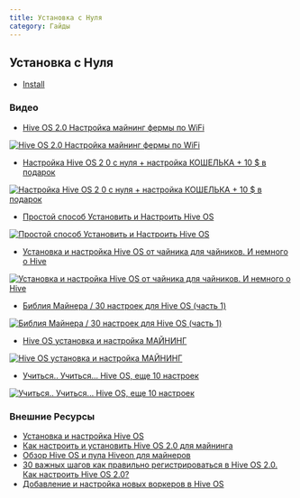 ```yaml
---
title: Установка с Нуля
category: Гайды
---
```


## Установка с Нуля
- <a href="https://hiveos.farm/install/">Install</a>

### Видео

- <a href="https://www.youtube.com/watch?v=pPtRIOPHC18">Hive OS 2.0 Настройка майнинг фермы по WiFi</a>

<a href="http://www.youtube.com/watch?feature=player_embedded&v=pPtRIOPHC18
" target="_blank"><img src="http://img.youtube.com/vi/pPtRIOPHC18/0.jpg"
alt="Hive OS 2.0 Настройка майнинг фермы по WiFi"></a>

- <a href="https://www.youtube.com/watch?v=CnzLH5tdr5A">Настройка Hive OS 2 0 с нуля + настройка КОШЕЛЬКА + 10 $ в подарок</a>

<a href="http://www.youtube.com/watch?feature=player_embedded&v=CnzLH5tdr5A
" target="_blank"><img src="http://img.youtube.com/vi/CnzLH5tdr5A/0.jpg"
alt="Настройка Hive OS 2 0 с нуля + настройка КОШЕЛЬКА + 10 $ в подарок"></a>

- <a href="https://www.youtube.com/watch?v=g6LvYdDlogY">Простой способ Установить и Настроить Hive OS</a>

<a href="http://www.youtube.com/watch?feature=player_embedded&v=g6LvYdDlogY
" target="_blank"><img src="http://img.youtube.com/vi/g6LvYdDlogY/0.jpg"
alt="Простой способ Установить и Настроить Hive OS"></a>

- <a href="https://www.youtube.com/watch?v=2HmwyT081x0">Установка и настройка Hive OS от чайника для чайников. И немного о Hive</a>

<a href="http://www.youtube.com/watch?feature=player_embedded&v=2HmwyT081x0
" target="_blank"><img src="http://img.youtube.com/vi/2HmwyT081x0/0.jpg"
alt="Установка и настройка Hive OS от чайника для чайников. И немного о Hive"></a>

- <a href="https://www.youtube.com/watch?v=zQgdxQzJzDM">Библия Майнера / 30 настроек для Hive OS (часть 1)</a>

<a href="http://www.youtube.com/watch?feature=player_embedded&v=zQgdxQzJzDM
" target="_blank"><img src="http://img.youtube.com/vi/zQgdxQzJzDM/0.jpg"
alt="Библия Майнера / 30 настроек для Hive OS (часть 1)"></a>

- <a href="https://www.youtube.com/watch?v=1uyLzVdCCLY">Hive OS установка и настройка МАЙНИНГ</a>

<a href="http://www.youtube.com/watch?feature=player_embedded&v=1uyLzVdCCLY
" target="_blank"><img src="http://img.youtube.com/vi/1uyLzVdCCLY/0.jpg"
alt="Hive OS установка и настройка МАЙНИНГ"></a>

- <a href="https://www.youtube.com/watch?v=0gbd-ElmQH8">Учиться.. Учиться... Hive OS, еще 10 настроек</a>

<a href="http://www.youtube.com/watch?feature=player_embedded&v=0gbd-ElmQH8
" target="_blank"><img src="http://img.youtube.com/vi/0gbd-ElmQH8/0.jpg"
alt="Учиться.. Учиться... Hive OS, еще 10 настроек"></a>


### Внешние Ресурсы
- <a href="https://just-work.ru/ustanovka-i-nastrojka-hive-os">Установка и настройка Hive OS</a>
- <a href="https://altcoinlog.com/kak-nastroit-usanovit-hive-os/">Как настроить и установить Hive OS 2.0 для майнинга</a>
- <a href="https://tehnoobzor.com/cryptolife/mining/2800-obzor-hive-os-i-pula-hiveonnet-dlya-maynerov.html">Обзор Hive OS и пула Hiveon для майнеров</a>
- <a href="http://den-pirate.ru/bez-rubriki/30-vazhnyh-shagov-kak-pravilno-registrirovatsja-v-hiveos-2-0-kak-nastroit-hiveos-2-0.html">30 важных шагов как правильно регистрироваться в Hive OS 2.0. Как настроить Hive OS 2.0?</a>
- <a href="http://finance-quality.ru/dobavlenie-i-nastrojka-novyx-vorkerov/">Добавление и настройка новых воркеров в Hive OS</a>
